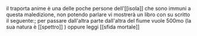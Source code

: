 il traporta anime è una delle poche persone dell'[[isola]] che sono immuni a questa maledizione, non potendo parlare vi mostrerà un libro con su scritto il seguente:;
per passare dall'altra parte dall'altra del fiume vuole 500mo (la sua natura è [[spettro]] )
oppure leggi [[sfida mortale]] 